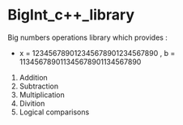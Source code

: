 # BigInt_c++_library
Big numbers operations library which provides :
- x = 123456789012345678901234567890 , b = 113456789011345678901134567890
1. Addition
2. Subtraction
4. Multiplication
5. Divition
6. Logical comparisons 
